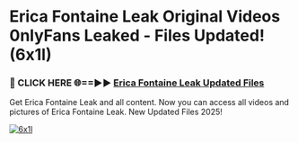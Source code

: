 # Erica Fontaine Leak Original Videos 0nlyFans Leaked - Files Updated! (6x1l)

<h3>🔴 CLICK HERE 🌐==►► <a href="https://tinyurl.com/3hn5wdd3" rel="nofollow">Erica Fontaine Leak Updated Files</a></h3>

Get Erica Fontaine Leak and all content. Now you can access all videos and pictures of Erica Fontaine Leak. New Updated Files 2025!

[![6x1l](https://i.imgur.com/4HnBqBT.gif)](https://tinyurl.com/3hn5wdd3)
